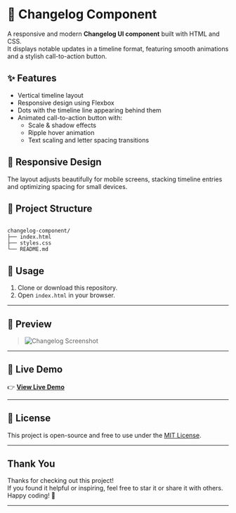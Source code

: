 # 📝 Changelog Component

A responsive and modern **Changelog UI component** built with HTML and CSS.  
It displays notable updates in a timeline format, featuring smooth animations and a stylish call-to-action button.

## ✨ Features

- Vertical timeline layout
- Responsive design using Flexbox
- Dots with the timeline line appearing behind them
- Animated call-to-action button with:
  - Scale & shadow effects
  - Ripple hover animation
  - Text scaling and letter spacing transitions

## 📱 Responsive Design

The layout adjusts beautifully for mobile screens, stacking timeline entries and optimizing spacing for small devices.

## 📁 Project Structure

```

changelog-component/
├── index.html
├── styles.css
└── README.md

```


## 🧪 Usage

1. Clone or download this repository.
2. Open `index.html` in your browser.

---

## 📸 Preview

> ![Changelog Screenshot](preview.png)

---

## 🔗 Live Demo

👉 **[View Live Demo](https://your-demo-link.com)**  

---
## 📄 License

This project is open-source and free to use under the [MIT License](LICENSE).

---

## Thank You

Thanks for checking out this project!  
If you found it helpful or inspiring, feel free to star it or share it with others.  
Happy coding! 🚀

---
